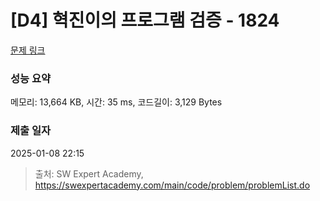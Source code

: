 # [D4] 혁진이의 프로그램 검증 - 1824 

[문제 링크](https://swexpertacademy.com/main/code/problem/problemDetail.do?contestProbId=AV4yLUiKDUoDFAUx) 

### 성능 요약

메모리: 13,664 KB, 시간: 35 ms, 코드길이: 3,129 Bytes

### 제출 일자

2025-01-08 22:15



> 출처: SW Expert Academy, https://swexpertacademy.com/main/code/problem/problemList.do